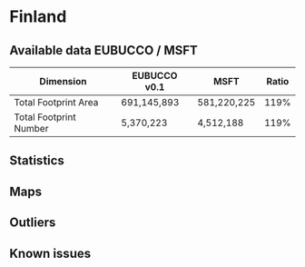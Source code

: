 
# Finland
## Available data EUBUCCO / MSFT

| Dimension    | EUBUCCO v0.1 | MSFT | Ratio |
| -------- | ------- | ------- | ------- |
|Total Footprint Area|691,145,893|581,220,225|119%|
|Total Footprint Number|5,370,223|4,512,188|119%|


## Statistics
## Maps
## Outliers
## Known issues
